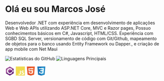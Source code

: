 <h1>Olá eu sou Marcos José</h1>
<p>
  Desenvolvedor .NET com experiência em desenvolvimento de aplicações Web e Web APIs utilizando ASP.NET Core, MVC e Razor pages, Possuo conhecimentos básicos em C#, Javascript, HTML/CSS. Experiência com SGBD SQL Server, versionamento de código com Git/Github, mapeamento de objetos para o banco usando Entity Framework ou Dapper., e criação de app mobile com Net Maui
</p>

<div>
  <img alt="Estatísticas do GitHub" src="https://github-readme-stats.vercel.app/api?username=Marcos-Jose-DV&show_icons=true&theme=dark" />
  <img alt="Linguagens Principais" src="https://github-readme-stats.vercel.app/api/top-langs/?username=Marcos-Jose-DV&layout=compact&theme=dark" />
</div>

<div style="display: inline_block0"><br>
<img align="center" alt"Marcos-Csharp" height="30" width"40" src="https://raw.githubusercontent.com/devicons/devicon/master/icons/csharp/csharp-original.svg" >
  <img align="center" alt"Marcos-JS" height="30" width"40" src="https://raw.githubusercontent.com/devicons/devicon/master/icons/javascript/javascript-plain.svg" >
  <img align="center" alt"Marcos-HTML" height="30" width"40" src="https://raw.githubusercontent.com/devicons/devicon/master/icons/html5/html5-original.svg" >
  <img align="center" alt"Marcos-CSS" height="30" width"40" src="https://raw.githubusercontent.com/devicons/devicon/master/icons/css3/css3-original.svg" >
</div>
